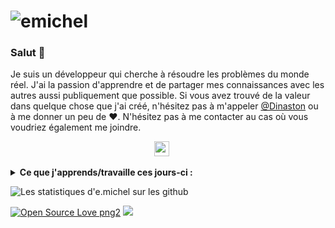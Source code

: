# ![emichel](https://github.com/emicheldev/emicheldev/blob/master/twitter-min.jpg)

### Salut 👋

Je suis un développeur qui cherche à résoudre les problèmes du monde réel. J'ai la passion d'apprendre et de partager mes connaissances avec les autres aussi publiquement que possible. 
Si vous avez trouvé de la valeur dans quelque chose que j'ai créé, n'hésitez pas à m'appeler [@Dinaston](https://twitter.com/Dinaston_offi/) ou à me donner un peu de ♥. N'hésitez pas à me contacter au cas où vous voudriez également me joindre.

<p align='center'>
  <a href="https://twitter.com/Dinaston_offi"><img height="24" src="https://github.com/emicheldev/emicheldev/blob/master/twitter.png?raw=true"></a>&nbsp;&nbsp;
</a>&nbsp;&nbsp;
</p>

<details>
 <summary><strong>Ce que j'apprends/travaille ces jours-ci :</strong></summary>
  <br> - PHP  <br/>
  <br> - PHP Orienté Objet <br/>
  <br> - HTML <br/>
   <br>- CSS <br/>
  <br> - C# <br/>
 <br>  - Lua <br/>
</details>

![Les statistiques d'e.michel sur les github](https://github-readme-stats.vercel.app/api?username=Dinaston&show_icons=true&hide=["prs","issues","contribs"])

<p> 

[![Open Source Love png2](https://badges.frapsoft.com/os/v2/open-source.png?v=103)](https://github.com/ellerbrock/open-source-badges/)
<img src="https://visitor-badge.glitch.me/badge?page_id=Dinaston.visitor-badge"/> 
</p>
